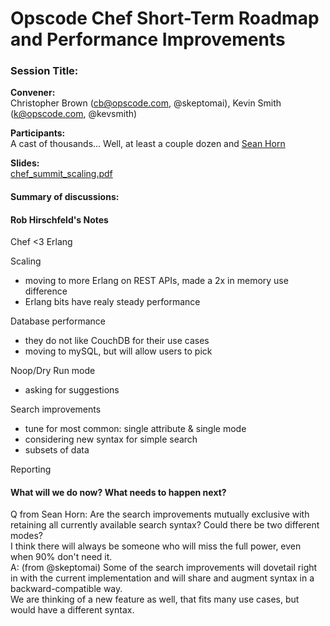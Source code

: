 Opscode Chef Short-Term Roadmap and Performance Improvements
============================================================

  

### Session Title:

**Convener:**  
 Christopher Brown (cb@opscode.com, @skeptomai), Kevin Smith
(k@opscode.com, @kevsmith)

**Participants:**  
 A cast of thousands... Well, at least a couple dozen and [Sean
Horn](http://wiki.opscode.com/display/~furikake1)

**Slides:**  
[chef\_summit\_scaling.pdf](../attachments/21398218/22216707.pdf)

#### Summary of discussions:

#### Rob Hirschfeld's Notes

Chef <3 Erlang

Scaling

-   moving to more Erlang on REST APIs, made a 2x in memory use
    difference
-   Erlang bits have realy steady performance

Database performance

-   they do not like CouchDB for their use cases
-   moving to mySQL, but will allow users to pick

Noop/Dry Run mode

-   asking for suggestions

Search improvements

-   tune for most common: single attribute & single mode
-   considering new syntax for simple search
-   subsets of data

Reporting

#### What will we do now? What needs to happen next?

Q from Sean Horn: Are the search improvements mutually exclusive with
retaining all currently available search syntax? Could there be two
different modes?  
 I think there will always be someone who will miss the full power, even
when 90% don't need it.  
 A: (from @skeptomai) Some of the search improvements will dovetail
right in with the current implementation and will share and augment
syntax in a backward-compatible way.   
 We are thinking of a new feature as well, that fits many use cases, but
would have a different syntax.

  
  

  
